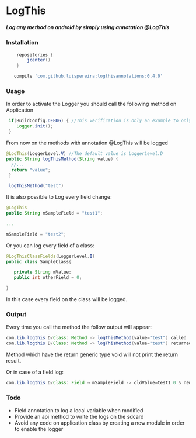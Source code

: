 # LogThis

##### Log any method on android by simply using annotation @LogThis #####

### Installation ###
```groovy
    repositories {
        jcenter()
    }

   compile 'com.github.luispereira:logthisannotations:0.4.0'
```

### Usage ###
In order to activate the Logger you should call the following method on Application
```java
 if(BuildConfig.DEBUG) { //This verification is only an example to only call the logger on debug environment
    Logger.init();
 }
```

From now on the methods with annotation @LogThis will be logged


```java
@LogThis(LoggerLevel.V) //The default value is LoggerLevel.D
public String logThisMethod(String value) {
  //...
  return "value";
 }

 logThisMethod("test")
```

It is also possible to Log every field change:

```java
@LogThis
public String mSampleField = "test1";

...

mSampleField = "test2";
```

Or you can log every field of a class:
```java
@LogThisClassFields(LoggerLevel.I)
public class SampleClass{

   private String mValue;
   public int otherField = 0;

}
```
In this case every field on the class will be logged.

### Output ###
Every time you call the method the follow output will appear:
```java
com.lib.logthis D/Class: Method -> logThisMethod(value="test") called
com.lib.logthis D/Class: Method -> logThisMethod(value="test") returned value -> [value]
```
Method which have the return generic type void will not print the return result.

Or in case of a field log:
```java
com.lib.logthis D/Class: Field ⇢ mSampleField -> oldValue=test1 0 & newValue=test2
```

### Todo ###
- Field annotation to log a local variable when modified
- Provide an api method to write the logs on the sdcard
- Avoid any code on application class by creating a new module in order to enable the logger
